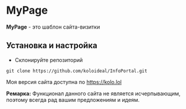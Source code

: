 # MyPage

**MyPage** - это шаблон сайта-визитки

## Установка и настройка
- Склонируйте репозиторий
```
git clone https://github.com/koloideal/InfoPortal.git
```

Моя версия сайта доступна по https://kolo.lol

**Ремарка:** Функционал данного сайта не является исчерпывающим, поэтому всегда рад вашим предложениям и идеям.

